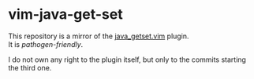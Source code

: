 vim-java-get-set
================

This repository is a mirror of the
[java_getset.vim](http://www.vim.org/scripts/script.php?script_id=490)
plugin.  
It is *pathogen-friendly*.

I do not own any right to the plugin itself, but only to the commits starting the
third one.

